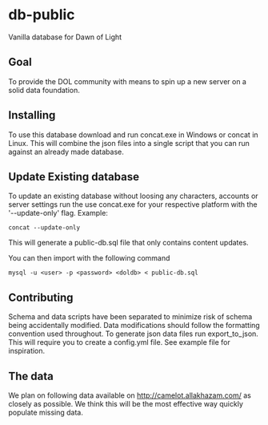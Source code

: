# db-public
Vanilla database for Dawn of Light

## Goal
To provide the DOL community with means to spin up a new server on a solid data foundation.

## Installing
To use this database download and run concat.exe in Windows or concat in Linux. This will combine the json files into a single script that you can run against an already made database.

## Update Existing database
To update an existing database without loosing any characters, accounts or server settings run the use concat.exe for your respective platform with the '--update-only' flag.
Example:
```
concat --update-only
```

This will generate a public-db.sql file that only contains content updates.

You can then import with the following command

```
mysql -u <user> -p <password> <doldb> < public-db.sql
```

## Contributing
Schema and data scripts have been separated to minimize risk of schema being accidentally modified. Data modifications should follow the formatting convention used throughout. To generate json data files run export_to_json. This will require you to create a config.yml file. See example file for inspiration.

## The data
We plan on following data available on http://camelot.allakhazam.com/ as closely as possible. We think this will be the most effective way quickly populate missing data.

